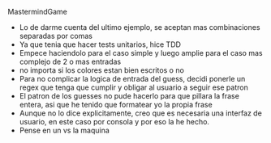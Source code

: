 MastermindGame

- Lo de darme cuenta del ultimo ejemplo, se aceptan mas combinaciones separadas por comas
- Ya que tenia que hacer tests unitarios, hice TDD
- Empece haciendolo para el caso simple y luego amplie para el caso mas complejo de 2 o mas entradas
- no importa si los colores estan bien escritos o no
- Para no complicar la logica de entrada del guess, decidi ponerle un regex que tenga que cumplir y obligar al usuario a seguir ese patron
- El patron de los guesses no pude hacerlo para que pillara la frase entera, asi que he tenido que formatear yo la propia frase
- Aunque no lo dice explicitamente, creo que es necesaria una interfaz de usuario, en este caso por consola y por eso la he hecho.
- Pense en un vs la maquina